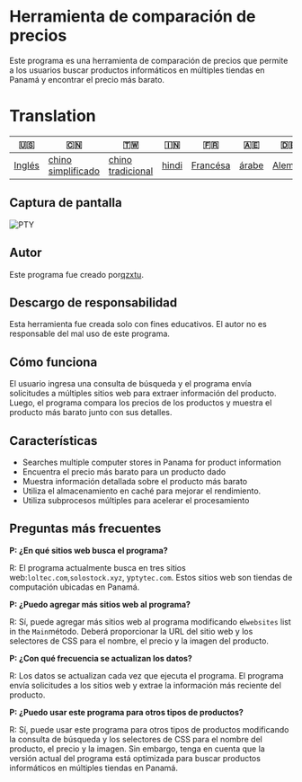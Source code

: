 # Herramienta de comparación de precios

Este programa es una herramienta de comparación de precios que permite a los usuarios buscar productos informáticos en múltiples tiendas en Panamá y encontrar el precio más barato.

# Translation

| 🇺🇸                | 🇨🇳                                  | 🇹🇼                                 | 🇮🇳                  | 🇫🇷                     | 🇦🇪                  | 🇩🇪                   | 🇯🇵                    | 🇪🇸                    |
| ------------------- | ------------------------------------- | ------------------------------------ | --------------------- | ------------------------ | --------------------- | ---------------------- | ----------------------- | ----------------------- |
| [Inglés](README.md) | [chino simplificado](README.zh-CN.md) | [chino tradicional](README.zh-TW.md) | [hindi](README.hi.md) | [Francésa](README.fr.md) | [árabe](README.ar.md) | [Alemán](README.de.md) | [japonés](README.ja.md) | [Español](README.es.md) |

## Captura de pantalla

![PTY](https://cdn.discordapp.com/attachments/1008195045960204348/1104240493560348793/PTY.png)

## Autor

Este programa fue creado por[qzxtu](https://github.com/qzxtu).

## Descargo de responsabilidad

Esta herramienta fue creada solo con fines educativos. El autor no es responsable del mal uso de este programa.

## Cómo funciona

El usuario ingresa una consulta de búsqueda y el programa envía solicitudes a múltiples sitios web para extraer información del producto. Luego, el programa compara los precios de los productos y muestra el producto más barato junto con sus detalles.

## Características

-   Searches multiple computer stores in Panama for product information
-   Encuentra el precio más barato para un producto dado
-   Muestra información detallada sobre el producto más barato
-   Utiliza el almacenamiento en caché para mejorar el rendimiento.
-   Utiliza subprocesos múltiples para acelerar el procesamiento

## Preguntas más frecuentes

**P: ¿En qué sitios web busca el programa?**

R: El programa actualmente busca en tres sitios web:`loltec.com`,`solostock.xyz`, y`ptytec.com`. Estos sitios web son tiendas de computación ubicadas en Panamá.

**P: ¿Puedo agregar más sitios web al programa?**

R: Sí, puede agregar más sitios web al programa modificando el`websites` list in the `Main`método. Deberá proporcionar la URL del sitio web y los selectores de CSS para el nombre, el precio y la imagen del producto.

**P: ¿Con qué frecuencia se actualizan los datos?**

R: Los datos se actualizan cada vez que ejecuta el programa. El programa envía solicitudes a los sitios web y extrae la información más reciente del producto.

**P: ¿Puedo usar este programa para otros tipos de productos?**

R: Sí, puede usar este programa para otros tipos de productos modificando la consulta de búsqueda y los selectores de CSS para el nombre del producto, el precio y la imagen. Sin embargo, tenga en cuenta que la versión actual del programa está optimizada para buscar productos informáticos en múltiples tiendas en Panamá.
